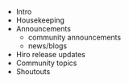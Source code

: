 - Intro
- Housekeeping
- Announcements
    - community announcements
    - news/blogs
- Hiro release updates
- Community topics
- Shoutouts
